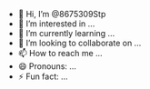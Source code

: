 - 👋 Hi, I’m @8675309Stp
- 👀 I’m interested in ...
- 🌱 I’m currently learning ...
- 💞️ I’m looking to collaborate on ...
- 📫 How to reach me ...
- 😄 Pronouns: ...
- ⚡ Fun fact: ...

<!---
8675309Stp/8675309Stp is a ✨ special ✨ repository because its `README.md` (this file) appears on your GitHub profile.
You can click the Preview link to take a look at your changes.
--->
